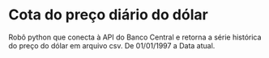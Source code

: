 # Cota do preço diário do dólar
Robô python que conecta à API do Banco Central e retorna a série histórica do preço do dólar em arquivo csv.
De 01/01/1997 a Data atual.
